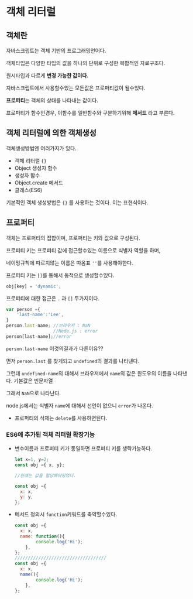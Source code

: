 # 객체 리터럴



## 객체란

자바스크립트는 객체 기반의 프로그래밍언어다.



객체타입은 다양한 타입의 값을 하나의 단위로 구성한 복합적인 자료구조다.

원시타입과 다르게 **변경 가능한 값이다.**

자바스크립트에서 사용할수있는 모든값은 프로퍼티값이 될수있다.

**프로퍼티**는 객체의 상태를 나타내는 값이다.

프로퍼티가 함수인경우, 이함수를 일반함수와 구분하기위해 **메서드** 라고 부른다.



## 객체 리터럴에 의한 객체생성

객체생성방법엔 여러가지가 있다.

- 객체 리터럴 `{}`
- Object 생성자 함수
- 생성자 함수
- Object.create 메서드
- 클래스(ES6)



기본적인 객체 생성방법은 `{}` 를 사용하는 것이다. 이는 표현식이다.



## 프로퍼티

객체는 프로퍼티의 집합이며, 프로퍼티는 키와 값으로 구성된다.

프로퍼티 키는 프로퍼티 값에 접근할수있는 이름으로 식별자 역할을 하며,

네이밍규칙에 따르지않는 이름은 따옴표 `''`를 사용해야한다.



프로퍼티 키는 `[]`를 통해서 동적으로 생성할수있다.

```js
obj[key] = 'dynamic';
```



 프로퍼티에 대한 접근은 `.` 과 `[]` 두가지이다.



```js
var person ={
    'last-name':'Lee',
}
person.last-name; //브라우저 : NaN
				  //Node.js : error 
person[last-name];//error
```

`person.last-name` 이것의결과가 다른이유??

먼저 `person.last` 를 찾게되고 `undefined`의 결과를 나타낸다.

그런데 `undefined-name`의 대해서 브라우저에서 `name`의 값은 윈도우의 이름을 나타낸다. 기본값은 빈문자열

그래서 `NaN`으로 나타난다.

node.js에서는 식별자 `name`에 대해서 선언이 없으니 `error`가 나온다. 



- 프로퍼티의 삭제는 `delete`를 사용하면된다.



### ES6에 추가된 객체 리터럴 확장기능



- 변수이름과 프로퍼티 키가 동일하면 프로퍼티 키를 생략가능하다.

  ```js
  let x=1, y=2;
  const obj ={ x, y};
  
  //원래는 값을 할당해야됬었다.
  
  const obj ={ 
  	x: x, 
  	y: y,
  };
  ```

  

- 메서드 정의시 `function`키워드를 축약할수있다.

  ```js
  const obj ={ 
  	x: x, 
  	name: function(){
          console.log('Hi');
      },
  };
  ///////////////////////////////////
  const obj ={ 
  	x: x, 
  	name(){
          console.log('Hi');
      },
  };
  ```

  
